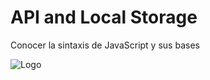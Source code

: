 # API and Local Storage

Conocer la sintaxis de JavaScript y sus bases

![Logo](https://www.ensenalia.com/wp-content/uploads/2017/06/js-fondo-negro-230x300.png)

